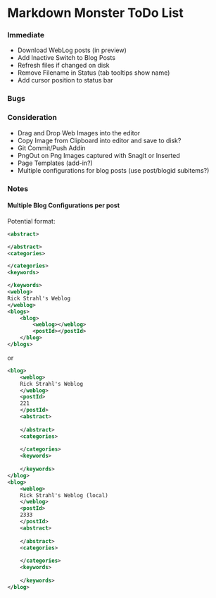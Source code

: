 # Markdown Monster ToDo List

### Immediate
* Download WebLog posts (in preview)
* Add Inactive Switch to Blog Posts
* Refresh files if changed on disk
* Remove Filename in Status (tab tooltips show name)
* Add cursor position to status bar

### Bugs

### Consideration
* Drag and Drop Web Images into the editor
* Copy Image from Clipboard into editor and save to disk?
* Git Commit/Push Addin
* PngOut on Png Images captured with SnagIt or Inserted
* Page Templates (add-in?)
* Multiple configurations for blog posts (use post/blogid subitems?)




### Notes

#### Multiple Blog Configurations per post

Potential format:

```xml
<abstract>

</abstract>
<categories>

</categories>
<keywords>

</keywords>
<weblog>
Rick Strahl's Weblog
</weblog>
<blogs>
    <blog>
        <weblog></weblog>
        <postId></postId>
    </blog>
</blogs>   
```

or 

```xml
<blog>
    <weblog>
    Rick Strahl's Weblog
    </weblog>
    <postId>
    221
    </postId>
    <abstract>
    
    </abstract>
    <categories>
    
    </categories>
    <keywords>
    
    </keywords>
</blog>
<blog>
    <weblog>
    Rick Strahl's Weblog (local)
    </weblog>
    <postId>
    2333
    </postId>
    <abstract>
    
    </abstract>
    <categories>
    
    </categories>
    <keywords>
    
    </keywords>
</blog>
```
